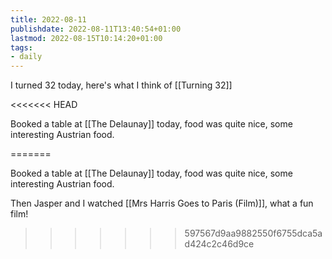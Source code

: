 ```yaml
---
title: 2022-08-11
publishdate: 2022-08-11T13:40:54+01:00
lastmod: 2022-08-15T10:14:20+01:00
tags: 
- daily
---
```








I turned 32 today, here's what I think of [[Turning 32]]



<<<<<<< HEAD

Booked a table at [[The Delaunay]] today, food was quite nice, some interesting Austrian food.

=======

Booked a table at [[The Delaunay]] today, food was quite nice, some interesting Austrian food. 



Then Jasper and I watched [[Mrs Harris Goes to Paris (Film)]], what a fun film!



>>>>>>> 597567d9aa9882550f6755dca5ad424c2c46d9ce


